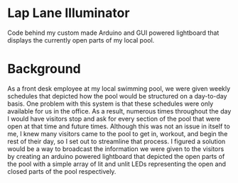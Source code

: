 # Lap Lane Illuminator
Code behind my custom made Arduino and GUI powered lightboard that displays the currently open parts of my local pool.
# Background
As a front desk employee at my local swimming pool, we were given weekly schedules that depicted how the pool would be structured on a day-to-day basis.  One problem with this system is that these schedules were only available for us in the office.  As a result, numerous times throughout the day I would have visitors stop and ask for every section of the pool that were open at that time and future times.  Although this was not an issue in itself to me, I knew many visitors came to the pool to get in, workout, and begin the rest of their day, so I set out to streamline that process.  I figured a solution would be a way to broadcast the information we were given to the visitors by creating an arduino powered lightboard that depicted the open parts of the pool with a simple array of lit and unlit LEDs representing the open and closed parts of the pool respectively.
